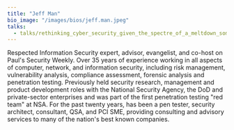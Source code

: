 ```yaml
---
title: "Jeff Man"
bio_image: "/images/bios/jeff.man.jpeg"
talks:
  - talks/rethinking_cyber_security_given_the_spectre_of_a_meltdown_someone_hold_my_beer.md
---
```

Respected Information Security expert, advisor, evangelist, and co-host on Paul's Security Weekly. Over 35 years of experience working in all aspects of computer, network, and information security, including risk management, vulnerability analysis, compliance assessment, forensic analysis and penetration testing. Previously held security research, management and product development roles with the National Security Agency, the DoD and private-sector enterprises and was part of the first penetration testing "red team" at NSA. For the past twenty years, has been a pen tester, security architect, consultant, QSA, and PCI SME, providing consulting and advisory services to many of the nation's best known companies.